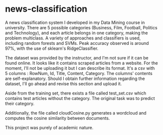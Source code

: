 # news-classification
A news classification system I developed in my Data Mining course in university. There are 5 possible categories (Business, Film, Football,
Politics and Technology), and each article belongs in one category, making the problem multiclass. A variety of approaches and classifiers
is used, including random forests and SVMs. Peak accuracy observed is around 97%, with the use of sklearn's RidgeClassifier.

The dataset was provided by the instructor, and I'm not sure if it can be found online. It looks like it contains 
scraped articles from a website. For the moment, I'll not be uploading it but I can 
describe its format. It's a csv with 5 columns : RowNum, Id, Title, Content, Category. The columns' contents are self-explanatory. Should
I obtain further information regarding the dataset, I'll go ahead and revise this section and upload it. 

Aside from the training set, there exists a file called test_set.csv which contains test articles without the category. The original task was 
to predict their category.

Additionally, the file called cloudCosine.py generates a wordcloud and computes the cosine similarity between documents.

This project was purely of academic nature. 
